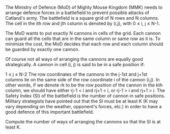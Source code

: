 The Ministry of Defence (MoD) of Mighty Mouse Kingdom (MMK) needs to arrange defence forces in a battlefield to prevent possible attacks of Catland's army. The battlefield is a square grid of N rows and N columns. The cell in the ith row and jth column is denoted by (i,j), with 0 ≤ i, j ≤ N-1.

The MoD wants to put exactly N cannons in cells of the grid. Each cannon can guard all the cells that are in the same column or same row as it is. To minimize the cost, the MoD decides that each row and each column should be guarded by exactly one cannon.

Of course not all ways of arranging the cannons are equally good strategically. A cannon in cell (i, j) is said to be in a safe position if:

1 ≤ j ≤ N-2
The row coordinates of the cannons in the j-1st and j+1st columns lie on the same side of the row coordinate i of the cannon (i,j). In other words, if we denote rk to be the row position of the cannon in the kth column, we should have either rj-1 < i and rj+1 < i, or rj-1 > i and rj+1 > i.
The Safety Index (SI) of the battlefield is the number of cannon in safe positions. Military strategists have pointed out that the SI must be at least K (K may vary depending on the weather, opponent's forces, etc.) in order to have a good defence of this important battlefield.

Compute the number of ways of arranging the cannons so that the SI is at least K.

